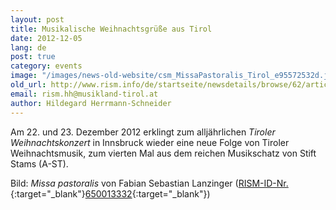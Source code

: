 ```yaml
---
layout: post
title: Musikalische Weihnachtsgrüße aus Tirol
date: 2012-12-05
lang: de
post: true
category: events
image: "/images/news-old-website/csm_MissaPastoralis_Tirol_e95572532d.jpg"
old_url: http://www.rism.info/de/startseite/newsdetails/browse/62/article/64/musical-christmas-greetings-from-tyrol.html
email: rism.hh@musikland-tirol.at
author: Hildegard Herrmann-Schneider
---
```


Am 22. und 23. Dezember 2012 erklingt zum alljährlichen _Tiroler Weihnachtskonzert_ in Innsbruck wieder eine neue Folge von Tiroler Weihnachtsmusik, zum vierten Mal aus dem reichen Musikschatz von Stift Stams (A-ST).

Bild: _Missa pastoralis_ von Fabian Sebastian Lanzinger ([RISM-ID-Nr.](http://opac.rism.info/search?documentid=650013332){:target="_blank"}[650013332](http://opac.rism.info/search?documentid=650013332){:target="_blank"})
